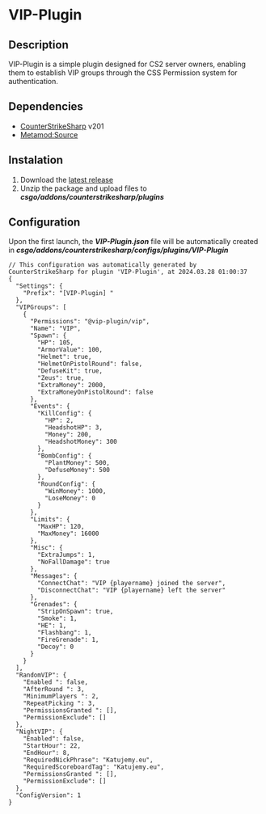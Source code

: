 # VIP-Plugin

## Description
VIP-Plugin is a simple plugin designed for CS2 server owners, enabling them to establish VIP groups through the CSS Permission system for authentication.

## Dependencies
- [CounterStrikeSharp](https://github.com/roflmuffin/CounterStrikeSharp/releases) v201
- [Metamod:Source](https://www.sourcemm.net/downloads.php/?branch=master)

## Instalation
1. Download the [latest release](https://github.com/CS-GEJMERZY/VIP-Plugin/releases/latest)
2. Unzip the package and upload files to **_csgo/addons/counterstrikesharp/plugins_**

## Configuration
Upon the first launch, the **_VIP-Plugin.json_**  file will be automatically created in **_csgo/addons/counterstrikesharp/configs/plugins/VIP-Plugin_**
```
// This configuration was automatically generated by CounterStrikeSharp for plugin 'VIP-Plugin', at 2024.03.28 01:00:37
{
  "Settings": {
    "Prefix": "[VIP-Plugin] "
  },
  "VIPGroups": [
    {
      "Permissions": "@vip-plugin/vip",
      "Name": "VIP",
      "Spawn": {
        "HP": 105,
        "ArmorValue": 100,
        "Helmet": true,
        "HelmetOnPistolRound": false,
        "DefuseKit": true,
        "Zeus": true,
        "ExtraMoney": 2000,
        "ExtraMoneyOnPistolRound": false
      },
      "Events": {
        "KillConfig": {
          "HP": 2,
          "HeadshotHP": 3,
          "Money": 200,
          "HeadshotMoney": 300
        },
        "BombConfig": {
          "PlantMoney": 500,
          "DefuseMoney": 500
        },
        "RoundConfig": {
          "WinMoney": 1000,
          "LoseMoney": 0
        }
      },
      "Limits": {
        "MaxHP": 120,
        "MaxMoney": 16000
      },
      "Misc": {
        "ExtraJumps": 1,
        "NoFallDamage": true
      },
      "Messages": {
        "ConnectChat": "VIP {playername} joined the server",
        "DisconnectChat": "VIP {playername} left the server"
      },
      "Grenades": {
        "StripOnSpawn": true,
        "Smoke": 1,
        "HE": 1,
        "Flashbang": 1,
        "FireGrenade": 1,
        "Decoy": 0
      }
    }
  ],
  "RandomVIP": {
    "Enabled ": false,
    "AfterRound ": 3,
    "MinimumPlayers ": 2,
    "RepeatPicking ": 3,
    "PermissionsGranted ": [],
    "PermissionExclude": []
  },
  "NightVIP": {
    "Enabled": false,
    "StartHour": 22,
    "EndHour": 8,
    "RequiredNickPhrase": "Katujemy.eu",
    "RequiredScoreboardTag": "Katujemy.eu",
    "PermissionsGranted ": [],
    "PermissionExclude": []
  },
  "ConfigVersion": 1
}
```
